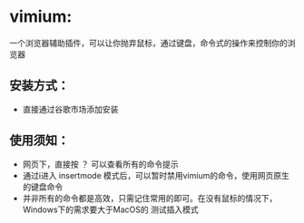 # vimium:  
一个浏览器辅助插件，可以让你抛弃鼠标，通过键盘，命令式的操作来控制你的浏览器
## 安装方式：
* 直接通过谷歌市场添加安装
## 使用须知：
* 网页下，直接按 ？ 可以查看所有的命令提示
* 通过i进入 insertmode 模式后，可以暂时禁用vimium的命令，使用网页原生的键盘命令
* 并非所有的命令都是高效，只需记住常用的即可。在没有鼠标的情况下，Windows下的需求要大于MacOS的
测试插入模式
